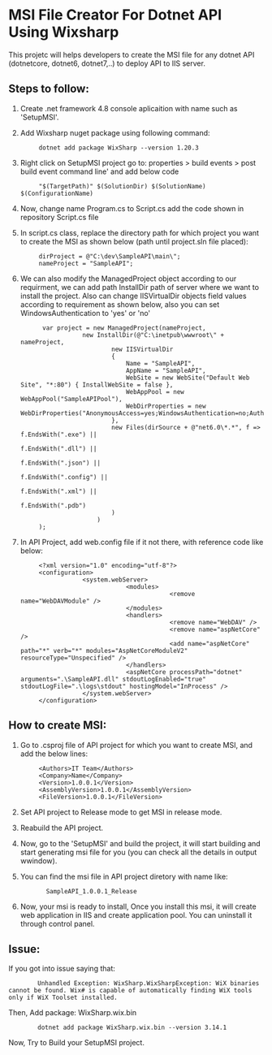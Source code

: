 # MSI File Creator For Dotnet API Using Wixsharp
This projetc will helps developers to create the MSI file for any dotnet API (dotnetcore, dotnet6, dotnet7,..) to deploy API to IIS server.  

## Steps to follow:
1. Create .net framework 4.8 console aplicaition with name such as 'SetupMSI'.
2. Add Wixsharp nuget package using following command: 
            
            dotnet add package WixSharp --version 1.20.3
3. Right click on SetupMSI project go to: properties > build events > post build event command line' and add below code
            
            "$(TargetPath)" $(SolutionDir) $(SolutionName) $(ConfigurationName)
4. Now, change name Program.cs to Script.cs add the code shown in repository Script.cs file
5. In script.cs class, replace the directory path for which project you want to create the MSI as shown below (path until project.sln file placed):
            
            dirProject = @"C:\dev\SampleAPI\main\";
            nameProject = "SampleAPI";
6. We can also modify the ManagedProject object according to our requirment, we can add path InstallDir path of server where we want to install the project. Also can        change IISVirtualDir objects field values according to requirement as shown below, also you can set  WindowsAuthentication to 'yes' or 'no'

             var project = new ManagedProject(nameProject,
                        new InstallDir(@"C:\inetpub\wwwroot\" + nameProject,
                                new IISVirtualDir
                                {
                                    Name = "SampleAPI",
                                    AppName = "SampleAPI",
                                    WebSite = new WebSite("Default Web Site", "*:80") { InstallWebSite = false },
                                    WebAppPool = new WebAppPool("SampleAPIPool"),
                                    WebDirProperties = new WebDirProperties("AnonymousAccess=yes;WindowsAuthentication=no;AuthenticationProviders=Negotiate,NTLM"),
                                },
                                new Files(dirSource + @"net6.0\*.*", f => f.EndsWith(".exe") ||
                                                                          f.EndsWith(".dll") ||
                                                                          f.EndsWith(".json") ||
                                                                          f.EndsWith(".config") ||
                                                                          f.EndsWith(".xml") ||
                                                                          f.EndsWith(".pdb")
                                )
                            )
            );

7. In API Project, add web.config file if it not there, with reference code like below:

            <?xml version="1.0" encoding="utf-8"?>
            <configuration>
                        <system.webServer>
                                    <modules>
                                                <remove name="WebDAVModule" />
                                    </modules>
                                    <handlers>
                                                <remove name="WebDAV" />
                                                <remove name="aspNetCore" />
                                                <add name="aspNetCore" path="*" verb="*" modules="AspNetCoreModuleV2" resourceType="Unspecified" />
                                    </handlers>
                                    <aspNetCore processPath="dotnet" arguments=".\SampleAPI.dll" stdoutLogEnabled="true" stdoutLogFile=".\logs\stdout" hostingModel="InProcess" />
                        </system.webServer>
            </configuration>
            
## How to create MSI:
1. Go to .csproj file of API project for which you want to create MSI, and add the below lines: 
            
            <Authors>IT Team</Authors>
            <Company>Name</Company>
            <Version>1.0.0.1</Version>
            <AssemblyVersion>1.0.0.1</AssemblyVersion>
            <FileVersion>1.0.0.1</FileVersion>
  
2. Set API project to Release mode to get MSI in release mode. 
3. Reabuild the API project.
4. Now, go to the 'SetupMSI' and build the project, it will start building and start generating msi file for you (you can check all the details in output wwindow).
5. You can find the msi file in API project diretory with name like: 
              
              SampleAPI_1.0.0.1_Release
6. Now, your msi is ready to install, Once you install this msi, it will create web application in IIS and create application pool. You can uninstall it through control panel.

## Issue:
If you got into issue saying that: 

            Unhandled Exception: WixSharp.WixSharpException: WiX binaries cannot be found. Wix# is capable of automatically finding WiX tools only if WiX Toolset installed.

Then, Add package: WixSharp.wix.bin

            dotnet add package WixSharp.wix.bin --version 3.14.1

Now, Try to Build your SetupMSI project. 



